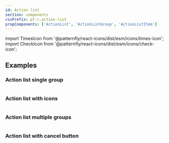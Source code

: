 ```yaml
---
id: Action list
section: components
cssPrefix: pf-c-action-list
propComponents: ['ActionList', 'ActionListGroup', 'ActionListItem']
---
```


import TimesIcon from '@patternfly/react-icons/dist/esm/icons/times-icon';
import CheckIcon from '@patternfly/react-icons/dist/esm/icons/check-icon';

## Examples

### Action list single group

```ts file="ActionListSingleGroup.tsx"
```

### Action list with icons

```ts file="./ActionListWithIcons.tsx"
```

### Action list multiple groups

```ts file="./ActionListMultipleGroups.tsx"
```

### Action list with cancel button

```ts file="./ActionListWithCancelButton.tsx"
```
